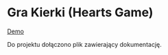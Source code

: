 # Gra Kierki (Hearts Game)

[Demo](https://martazaorska.github.io/gra-kierki/)

Do projektu dołączono plik zawierający dokumentację.